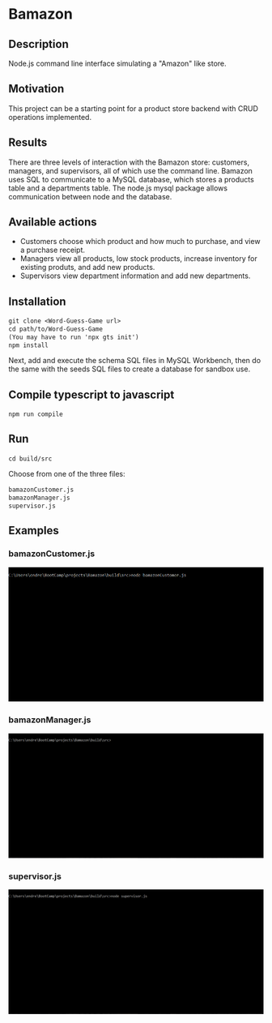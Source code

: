 # Bamazon

## Description
Node.js command line interface simulating a "Amazon" like store.

## Motivation 
This project can be a starting point for a product store backend with CRUD operations implemented. 

## Results
There are three levels of interaction with the Bamazon store: customers, managers, and supervisors, all of which use the command line. Bamazon uses SQL to communicate to a MySQL database, which stores a products table and a departments table. The node.js mysql package allows communication between node and the database.

## Available actions
* Customers choose which product and how much to purchase, and view a purchase receipt.
* Managers view all products, low stock products, increase inventory for existing produts, and add new products.
* Supervisors view department information and add new departments.

## Installation
```
git clone <Word-Guess-Game url>
cd path/to/Word-Guess-Game
(You may have to run 'npx gts init')
npm install
```
Next, add and execute the schema SQL files in MySQL Workbench, then do the same with the seeds SQL files to create a database for sandbox use.

## Compile typescript to javascript
```
npm run compile
```

## Run 
```
cd build/src
```
Choose from one of the three files:
```
bamazonCustomer.js
bamazonManager.js
supervisor.js
```

## Examples

### bamazonCustomer.js
![bamazonCustomer.js](./assets/gifs/customer-demo.gif)

### bamazonManager.js
![bamazonManager.js](./assets/gifs/manager-demo.gif)

### supervisor.js
![supervisor.js](./assets/gifs/supervisor-demo.gif)
